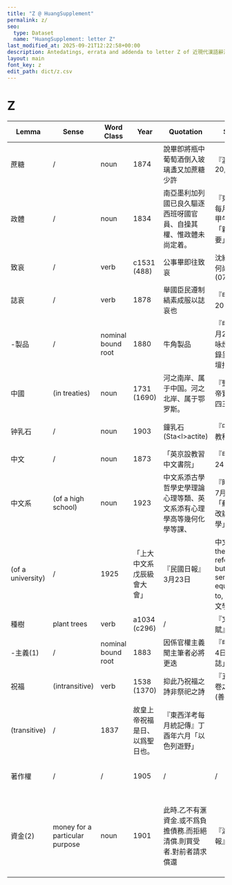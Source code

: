```yaml
---
title: "Z @ HuangSupplement"
permalink: z/
seo:
  type: Dataset
  name: "HuangSupplement: letter Z"
last_modified_at: 2025-09-21T12:22:58+00:00
description: Antedatings, errata and addenda to letter Z of 近現代漢語辭源
layout: main
font_key: z
edit_path: dict/z.csv
---
```

# Z

<!-- Anything not in the table must be before this comment. -->

Lemma|Sense|Word Class|Year|Quotation|Source|Note|
---|---|---|---|---|---|---|
蔗糖|/|noun|1874|說畢卽將瓶中葡萄酒倒入玻璃盞又加蔗糖少許|『瀛寰瑣記』20, 7||
政體|/|noun|1834|南亞墨利加列國已良久驅逐西班呀國官員、自操其權、惟政體未尚定着。|『東西洋考每月統記傳』甲午年二月「新聞之撮要」||
致哀|/|verb|c1531 (488)|公事畢即往致哀|沈約『宋書·何尚之傳』(07347)||
誌哀|/|verb|1878|舉國臣民遵制縞素成服以誌哀也|『申報』7月20日||
-製品|/|nominal bound root|1880|牛角製品|『申報』12月22日「戲咏煙具十首錄呈諸大吟壇指政」||
中國|(in treaties)|noun|1731 (1690)|河之南岸、属于中国。河之北岸、属于鄂罗斯。|『聖祖仁皇帝實錄·卷一四三』||
钟乳石|/|noun|1903|鐘乳石 (Sta\<l>actite)|『中學地文教科書』75|Doolittle (1872): 石鐘乳|
中文|/|noun|1873|「英京設教習中文書院」|『申報』3月24日||
中文系|(of a high school)|noun|1923|中文系添古學哲學史學理論心理等類、英文系添有心理學高等幾何化學等課、|『時事新報』7月17日「蘇州桃塢改辦高級中學」||
|(of a university)|/|1925|「上大中文系戊辰級會大會」|『民國日報』3月23日|中文系 has the same referent as, but is _not_ semantically equivalent to, 中國語言文學系|
種樹|plant trees|verb|a1034 (c296)|/|『文選·閒居賦』(8575)||
-主義(1)|/|nominal bound root|1883|因係官權主義聞主筆者必將更迭|『申報』3月4日「會黨類誌」||
祝福|(intransitive)|verb|1538 (1370)|抑此乃祝福之詩非祭祀之詩|『五經蠡測·卷之四』13 (善000735)||
|(transitive)|/|1837|故皇上帝祝福是日、以爲聖日也。|『東西洋考每月統記傳』丁酉年六月「以色列遊野」||
著作權|/|/|1905|/|/|from Japanese: 1899 (Mizuno)|
資金(2)|money for a particular purpose|noun|1901|此時.乙不有滙資金.或不爲負擔債務.而拒絕清償.則買受者.對前者請求償還|『湖北商務報』90, 18|from Japanese: 1874 (Nikkoku); 資金(1) should probably be subsumed|
